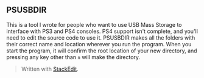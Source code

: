 ﻿## PSUSBDIR

This is a tool I wrote for people who want to use USB Mass Storage to interface with PS3 and PS4 consoles. PS4 support isn't complete, and you'll need to edit the source code to use it. PSUSBDIR makes all the folders with their correct name and location wherever you run the program. When you start the program, it will confirm the root location of your new directory, and pressing any key other than ``n`` will make the directory.


> Written with [StackEdit](https://stackedit.io/).
